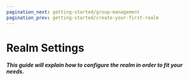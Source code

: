 ```yaml
---
pagination_next: getting-started/group-management
pagination_prev: getting-started/create-your-first-realm
---
```


# Realm Settings

##### This guide will explain how to configure the realm in order to fit your needs.
